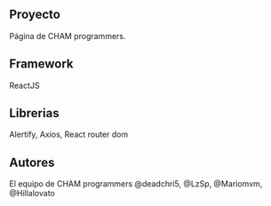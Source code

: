 ## Proyecto

Página de CHAM programmers.

## Framework

ReactJS

## Librerias

Alertify, Axios, React router dom

## Autores

El equipo de CHAM programmers @deadchri5, @LzSp, @Mariomvm, @Hillalovato

